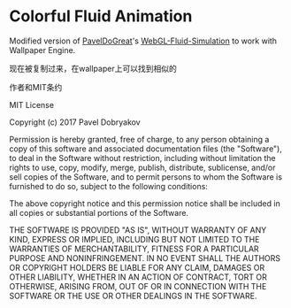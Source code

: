 # Colorful Fluid Animation

Modified version of [PavelDoGreat](https://github.com/PavelDoGreat)'s [WebGL-Fluid-Simulation](https://github.com/PavelDoGreat/WebGL-Fluid-Simulation) to work with Wallpaper Engine.

现在被复制过来，在wallpaper上可以找到相似的

作者和MIT条约

MIT License

Copyright (c) 2017 Pavel Dobryakov

Permission is hereby granted, free of charge, to any person obtaining a copy
of this software and associated documentation files (the "Software"), to deal
in the Software without restriction, including without limitation the rights
to use, copy, modify, merge, publish, distribute, sublicense, and/or sell
copies of the Software, and to permit persons to whom the Software is
furnished to do so, subject to the following conditions:

The above copyright notice and this permission notice shall be included in all
copies or substantial portions of the Software.

THE SOFTWARE IS PROVIDED "AS IS", WITHOUT WARRANTY OF ANY KIND, EXPRESS OR
IMPLIED, INCLUDING BUT NOT LIMITED TO THE WARRANTIES OF MERCHANTABILITY,
FITNESS FOR A PARTICULAR PURPOSE AND NONINFRINGEMENT. IN NO EVENT SHALL THE
AUTHORS OR COPYRIGHT HOLDERS BE LIABLE FOR ANY CLAIM, DAMAGES OR OTHER
LIABILITY, WHETHER IN AN ACTION OF CONTRACT, TORT OR OTHERWISE, ARISING FROM,
OUT OF OR IN CONNECTION WITH THE SOFTWARE OR THE USE OR OTHER DEALINGS IN THE
SOFTWARE.